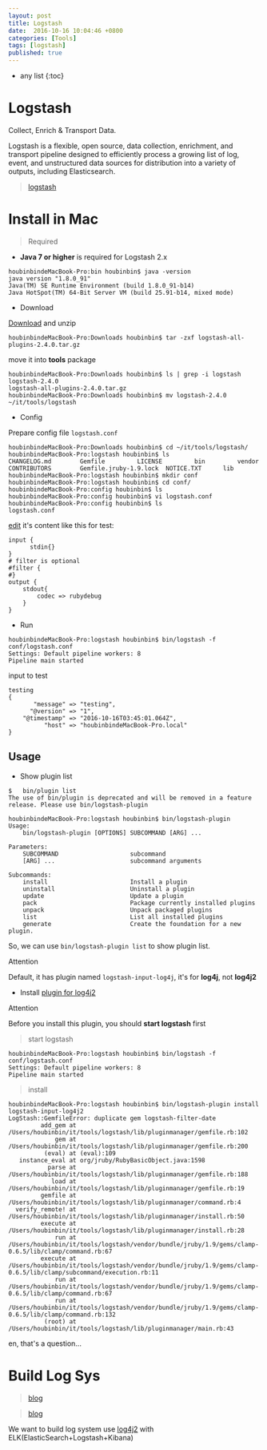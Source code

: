 ```yaml
---
layout: post
title: Logstash
date:  2016-10-16 10:04:46 +0800
categories: [Tools]
tags: [logstash]
published: true
---
```


* any list
{:toc}

# Logstash

Collect, Enrich & Transport Data.

Logstash is a flexible, open source, data collection, enrichment, and transport pipeline designed to efficiently process a growing list of log,
event, and unstructured data sources for distribution into a variety of outputs, including Elasticsearch.

> [logstash](https://www.elastic.co/products/logstash)

# Install in Mac

> Required

-  **Java 7 or higher** is required for Logstash 2.x

```
houbinbindeMacBook-Pro:bin houbinbin$ java -version
java version "1.8.0_91"
Java(TM) SE Runtime Environment (build 1.8.0_91-b14)
Java HotSpot(TM) 64-Bit Server VM (build 25.91-b14, mixed mode)
```

- Download

[Download](https://www.elastic.co/downloads/logstash) and unzip

```
houbinbindeMacBook-Pro:Downloads houbinbin$ tar -zxf logstash-all-plugins-2.4.0.tar.gz
```

move it into **tools** package

```
houbinbindeMacBook-Pro:Downloads houbinbin$ ls | grep -i logstash
logstash-2.4.0
logstash-all-plugins-2.4.0.tar.gz
houbinbindeMacBook-Pro:Downloads houbinbin$ mv logstash-2.4.0 ~/it/tools/logstash
```

- Config

Prepare config file ```logstash.conf```


```
houbinbindeMacBook-Pro:Downloads houbinbin$ cd ~/it/tools/logstash/
houbinbindeMacBook-Pro:logstash houbinbin$ ls
CHANGELOG.md		Gemfile			LICENSE			bin			vendor
CONTRIBUTORS		Gemfile.jruby-1.9.lock	NOTICE.TXT		lib
houbinbindeMacBook-Pro:logstash houbinbin$ mkdir conf
houbinbindeMacBook-Pro:logstash houbinbin$ cd conf/
houbinbindeMacBook-Pro:config houbinbin$ ls
houbinbindeMacBook-Pro:config houbinbin$ vi logstash.conf
houbinbindeMacBook-Pro:config houbinbin$ ls
logstash.conf
```

[edit](http://www.jianshu.com/p/4e1d34adb83b) it's content like this for test:

```
input {
      stdin{}
}
# filter is optional
#filter {
#}
output {
    stdout{
        codec => rubydebug
    }
}
```

- Run

```
houbinbindeMacBook-Pro:logstash houbinbin$ bin/logstash -f conf/logstash.conf
Settings: Default pipeline workers: 8
Pipeline main started
```

input to test

```
testing
{
       "message" => "testing",
      "@version" => "1",
    "@timestamp" => "2016-10-16T03:45:01.064Z",
          "host" => "houbinbindeMacBook-Pro.local"
}
```

## Usage

- Show plugin list

```
$   bin/plugin list
The use of bin/plugin is deprecated and will be removed in a feature release. Please use bin/logstash-plugin

houbinbindeMacBook-Pro:logstash houbinbin$ bin/logstash-plugin
Usage:
    bin/logstash-plugin [OPTIONS] SUBCOMMAND [ARG] ...

Parameters:
    SUBCOMMAND                    subcommand
    [ARG] ...                     subcommand arguments

Subcommands:
    install                       Install a plugin
    uninstall                     Uninstall a plugin
    update                        Update a plugin
    pack                          Package currently installed plugins
    unpack                        Unpack packaged plugins
    list                          List all installed plugins
    generate                      Create the foundation for a new plugin.
```

So, we can use ```bin/logstash-plugin list``` to show plugin list.

<label class="label label-warning">Attention</label>

Default, it has plugin named ```logstash-input-log4j```, it's for **log4j**, not **log4j2**

- Install [plugin for log4j2](https://github.com/jurmous/logstash-log4j2)

<label class="label label-warning">Attention</label>

Before you install this plugin, you should **start logstash** first

> start logstash

```
houbinbindeMacBook-Pro:logstash houbinbin$ bin/logstash -f conf/logstash.conf
Settings: Default pipeline workers: 8
Pipeline main started
```

> install

```
houbinbindeMacBook-Pro:logstash houbinbin$ bin/logstash-plugin install logstash-input-log4j2
LogStash::GemfileError: duplicate gem logstash-filter-date
         add_gem at /Users/houbinbin/it/tools/logstash/lib/pluginmanager/gemfile.rb:102
             gem at /Users/houbinbin/it/tools/logstash/lib/pluginmanager/gemfile.rb:200
          (eval) at (eval):109
   instance_eval at org/jruby/RubyBasicObject.java:1598
           parse at /Users/houbinbin/it/tools/logstash/lib/pluginmanager/gemfile.rb:188
            load at /Users/houbinbin/it/tools/logstash/lib/pluginmanager/gemfile.rb:19
         gemfile at /Users/houbinbin/it/tools/logstash/lib/pluginmanager/command.rb:4
  verify_remote! at /Users/houbinbin/it/tools/logstash/lib/pluginmanager/install.rb:50
         execute at /Users/houbinbin/it/tools/logstash/lib/pluginmanager/install.rb:28
             run at /Users/houbinbin/it/tools/logstash/vendor/bundle/jruby/1.9/gems/clamp-0.6.5/lib/clamp/command.rb:67
         execute at /Users/houbinbin/it/tools/logstash/vendor/bundle/jruby/1.9/gems/clamp-0.6.5/lib/clamp/subcommand/execution.rb:11
             run at /Users/houbinbin/it/tools/logstash/vendor/bundle/jruby/1.9/gems/clamp-0.6.5/lib/clamp/command.rb:67
             run at /Users/houbinbin/it/tools/logstash/vendor/bundle/jruby/1.9/gems/clamp-0.6.5/lib/clamp/command.rb:132
          (root) at /Users/houbinbin/it/tools/logstash/lib/pluginmanager/main.rb:43
```

en, that's a question...


# Build Log Sys

> [blog](https://my.oschina.net/itblog/blog/547250)

> [blog](http://blog.csdn.net/zheng0518/article/details/50453215)

We want to build log system use [log4j2](http://logging.apache.org/log4j/2.x) with ELK(ElasticSearch+Logstash+Kibana)




